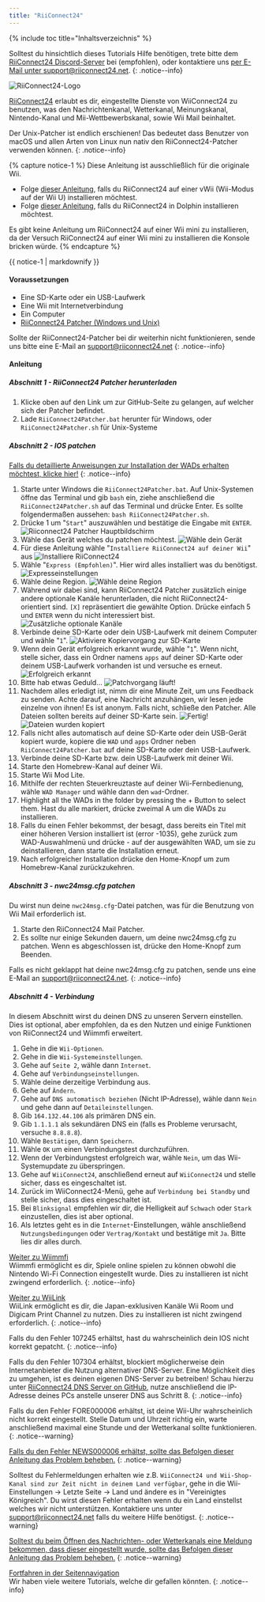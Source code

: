 ```yaml
---
title: "RiiConnect24"
---
```


{% include toc title="Inhaltsverzeichnis" %}

Solltest du hinsichtlich dieses Tutorials Hilfe benötigen, trete bitte dem [RiiConnect24 Discord-Server](https://discord.gg/rc24) bei (empfohlen), oder kontaktiere uns [per E-Mail unter support@riiconnect24.net](mailto:support@riiconnect24.net).
{: .notice--info}

![RiiConnect24-Logo](/images/WiiRC24Logo.jpg)

[RiiConnect24](https://rc24.xyz/) erlaubt es dir, eingestellte Dienste von WiiConnect24 zu benutzen, was den Nachrichtenkanal, Wetterkanal, Meinungskanal, Nintendo-Kanal und Mii-Wettbewerbskanal, sowie Wii Mail beinhaltet.

Der Unix-Patcher ist endlich erschienen! Das bedeutet dass Benutzer von macOS und allen Arten von Linux nun nativ den RiiConnect24-Patcher verwenden können.
{: .notice--info}

{% capture notice-1 %}
Diese Anleitung ist aus­schließ­lich für die originale Wii.

- Folge [dieser Anleitung](riiconnect24-vwii), falls du RiiConnect24 auf einer vWii (Wii-Modus auf der Wii U) installieren möchtest.
- Folge [dieser Anleitung](riiconnect24-dolphin), falls du RiiConnect24 in Dolphin installieren möchtest.

Es gibt keine Anleitung um RiiConnect24 auf einer Wii mini zu installieren, da der Versuch RiiConnect24 auf einer Wii mini zu installieren die Konsole bricken würde.
{% endcapture %}

<div class="notice--warning">{{ notice-1 | markdownify }}</div>

#### Voraussetzungen

* Eine SD-Karte oder ein USB-Laufwerk
* Eine Wii mit Internetverbindung
* Ein Computer
* [RiiConnect24 Patcher (Windows und Unix)](https://github.com/RiiConnect24/RiiConnect24-Patcher/releases)

Sollte der RiiConnect24-Patcher bei dir weiterhin nicht funktionieren, sende uns bitte eine E-Mail an support@riiconnect24.net
{: .notice--info}

#### Anleitung

##### Abschnitt 1 - RiiConnect24 Patcher herunterladen

1. Klicke oben auf den Link um zur GitHub-Seite zu gelangen, auf welcher sich der Patcher befindet.
2. Lade `RiiConnect24Patcher.bat` herunter für Windows, oder `RiiConnect24Patcher.sh` für Unix-Systeme

##### Abschnitt 2 - IOS patchen

[Falls du detaillierte Anweisungen zur Installation der WADs erhalten möchtest, klicke hier!](wiimodlite)
{: .notice--info}

1. Starte unter Windows die `RiiConnect24Patcher.bat`. Auf Unix-Systemen öffne das Terminal und gib `bash` ein, ziehe anschließend die `RiiConnect24Patcher.sh` auf das Terminal und drücke Enter. Es sollte folgendermaßen aussehen: `bash RiiConnect24Patcher.sh`.
2. Drücke 1 um "`Start`" auszuwählen und bestätige die Eingabe mit `ENTER`. ![Riiconnect24 Patcher Hauptbildschirm](/images/RC24_Patcher/1.JPG)
3. Wähle das Gerät welches du patchen möchtest. ![Wähle dein Gerät](/images/RC24_Patcher/2.JPG)
4. Für diese Anleitung wähle "`Installiere RiiConnect24 auf deiner Wii`" aus ![Installiere RiiConnect24](/images/RC24_Patcher/3.JPG)
5. Wähle "`Express (Empfohlen)`". Hier wird alles installiert was du benötigst. ![Expresseinstellungen](/images/RC24_Patcher/4.JPG)
6. Wähle deine Region. ![Wähle deine Region](/images/RC24_Patcher/5.JPG)
7. Während wir dabei sind, kann RiiConnect24 Patcher zusätzlich einige andere optionale Kanäle herunterladen, die nicht RiiConnect24-orientiert sind. `[X]` repräsentiert die gewählte Option. Drücke einfach 5 und `ENTER` wenn du nicht interessiert bist. ![Zusätzliche optionale Kanäle](/images/RC24_Patcher/6.JPG)
7. Verbinde deine SD-Karte oder dein USB-Laufwerk mit deinem Computer und wähle "`1`". ![Aktiviere Kopiervorgang zur SD-Karte](/images/RC24_Patcher/7.JPG)
8. Wenn dein Gerät erfolgreich erkannt wurde, wähle "`1`". Wenn nicht, stelle sicher, dass ein Ordner namens `apps` auf deiner SD-Karte oder deinem USB-Laufwerk vorhanden ist und versuche es erneut. ![Erfolgreich erkannt](/images/RC24_Patcher/8.JPG)
9. Bitte hab etwas Geduld... ![Patchvorgang läuft!](/images/RC24_Patcher/9.JPG)
10. Nachdem alles erledigt ist, nimm dir eine Minute Zeit, um uns Feedback zu senden. Achte darauf, eine Nachricht anzuhängen, wir lesen jede einzelne von ihnen! Es ist anonym. Falls nicht, schließe den Patcher. Alle Dateien sollten bereits auf deiner SD-Karte sein. ![Fertig!](/images/RC24_Patcher/10.JPG) ![Dateien wurden kopiert](/images/RC24_Patcher/11.PNG)
11. Falls nicht alles automatisch auf deine SD-Karte oder dein USB-Gerät kopiert wurde, kopiere die `WAD` und `apps` Ordner neben `RiiConnect24Patcher.bat` auf deine SD-Karte oder dein USB-Laufwerk.
12. Verbinde deine SD-Karte bzw. dein USB-Laufwerk mit deiner Wii.
13. Starte den Homebrew-Kanal auf deiner Wii.
14. Starte Wii Mod Lite.
15. Mithilfe der rechten Steuerkreuztaste auf deiner Wii-Fernbedienung, wähle `WAD Manager` und wähle dann den `wad`-Ordner.
16. Highlight all the WADs in the folder by pressing the + Button to select them. Hast du alle markiert, drücke zweimal A um die WADs zu installieren.
17. Falls du einen Fehler bekommst, der besagt, dass bereits ein Titel mit einer höheren Version installiert ist (error -1035), gehe zurück zum WAD-Auswahlmenü und drücke - auf der ausgewählten WAD, um sie zu deinstallieren, dann starte die Installation erneut.
18. Nach erfolgreicher Installation drücke den Home-Knopf um zum Homebrew-Kanal zurückzukehren.

##### Abschnitt 3 - nwc24msg.cfg patchen

Du wirst nun deine `nwc24msg.cfg`-Datei patchen, was für die Benutzung von Wii Mail erforderlich ist.

1. Starte den RiiConnect24 Mail Patcher.
2. Es sollte nur einige Sekunden dauern, um deine nwc24msg.cfg zu patchen. Wenn es abgeschlossen ist, drücke den Home-Knopf zum Beenden.

Falls es nicht geklappt hat deine nwc24msg.cfg zu patchen, sende uns eine E-Mail an [support@riiconnect24.net](mailto:support@riiconnect24.net).
{: .notice--info}

##### Abschnitt 4 - Verbindung

In diesem Abschnitt wirst du deinen DNS zu unseren Servern einstellen. Dies ist optional, aber empfohlen, da es den Nutzen und einige Funktionen von RiiConnect24 und Wiimmfi erweitert.

1. Gehe in die `Wii-Optionen`.
2. Gehe in die `Wii-Systemeinstellungen`.
3. Gehe auf `Seite 2`, wähle dann `Internet`.
4. Gehe auf `Verbindungseinstellungen`.
5. Wähle deine derzeitige Verbindung aus.
6. Gehe auf `Ändern`.
7. Gehe auf `DNS automatisch beziehen` (Nicht IP-Adresse), wähle dann `Nein` und gehe dann auf `Detaileinstellungen`.
8. Gib `164.132.44.106` als primären DNS ein.
9. Gib `1.1.1.1` als sekundären DNS ein (falls es Probleme verursacht, versuche `8.8.8.8`).
10. Wähle `Bestätigen`, dann `Speichern`.
11. Wähle `OK` um einen Verbindungstest durchzuführen.
12. Wenn der Verbindungstest erfolgreich war, wähle `Nein`, um das Wii-Systemupdate zu überspringen.
13. Gehe auf `WiiConnect24`, anschließend erneut auf `WiiConnect24` und stelle sicher, dass es eingeschaltet ist.
14. Zurück im WiiConnect24-Menü, gehe auf `Verbindung bei Standby` und stelle sicher, dass dies eingeschaltet ist.
15. Bei `Blinksignal` empfehlen wir dir, die Helligkeit auf `Schwach` oder `Stark` einzustellen, dies ist aber optional.
16. Als letztes geht es in die `Internet`-Einstellungen, wähle anschließend `Nutzungsbedingungen` oder `Vertrag/Kontakt` und bestätige mit `Ja`. Bitte lies dir alles durch.


[Weiter zu Wiimmfi](wiimmfi)<br> Wiimmfi ermöglicht es dir, Spiele online spielen zu können obwohl die Nintendo Wi-Fi Connection eingestellt wurde. Dies zu installieren ist nicht zwingend erforderlich.
{: .notice--info}

[Weiter zu WiiLink](wiilink)<br> WiiLink ermöglicht es dir, die Japan-exklusiven Kanäle Wii Room und Digicam Print Channel zu nutzen. Dies zu installieren ist nicht zwingend erforderlich.
{: .notice--info}

Falls du den Fehler 107245 erhältst, hast du wahrscheinlich dein IOS nicht korrekt gepatcht.
{: .notice--info}

Falls du den Fehler 107304 erhältst, blockiert möglicherweise dein Internetanbieter die Nutzung alternativer DNS-Server. Eine Möglichkeit dies zu umgehen, ist es deinen eigenen DNS-Server zu betreiben! Schau hierzu unter [RiiConnect24 DNS Server on GitHub](https://github.com/RiiConnect24/DNS-Server), nutze anschließend die IP-Adresse deines PCs anstelle unserer DNS aus Schritt 8.
{: .notice--info}

Falls du den Fehler FORE000006 erhältst, ist deine Wii-Uhr wahrscheinlich nicht korrekt eingestellt. Stelle Datum und Uhrzeit richtig ein, warte anschließend maximal eine Stunde und der Wetterkanal sollte funktionieren.
{: .notice--warning}

[Falls du den Fehler NEWS000006 erhältst, sollte das Befolgen dieser Anleitung das Problem beheben.](news000006)
{: .notice--warning}

Solltest du Fehlermeldungen erhalten wie z.B. `WiiConnect24 und Wii-Shop-Kanal sind zur Zeit nicht in deinem Land verfügbar`, gehe in die Wii-Einstellungen -> Letzte Seite -> Land und ändere es in "Vereinigtes Königreich". Du wirst diesen Fehler erhalten wenn du ein Land einstellst welches wir nicht unterstützen. Kontaktiere uns unter [support@riiconnect24.net](mailto:support@riiconnect24.net) falls du weitere Hilfe benötigst.
{: .notice--warning}

[Solltest du beim Öffnen des Nachrichten- oder Wetterkanals eine Meldung bekommen, dass dieser eingestellt wurde, sollte das Befolgen dieser Anleitung das Problem beheben.](deleting-vffs)
{: .notice--warning}

[Fortfahren in der Seitennavigation](site-navigation)<br> Wir haben viele weitere Tutorials, welche dir gefallen könnten.
{: .notice--info}
